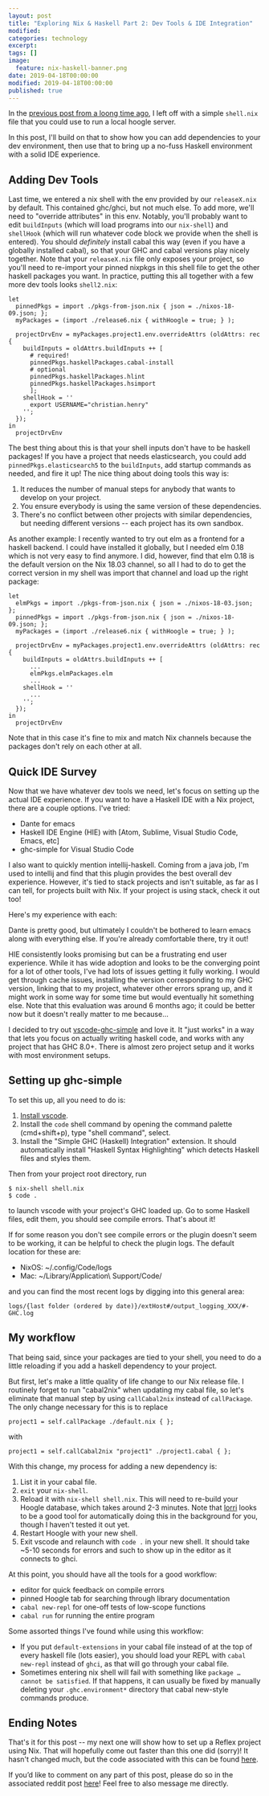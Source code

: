 ```yaml
---
layout: post
title: "Exploring Nix & Haskell Part 2: Dev Tools & IDE Integration"
modified:
categories: technology
excerpt:
tags: []
image:
  feature: nix-haskell-banner.png
date: 2019-04-18T00:00:00
modified: 2019-04-18T00:00:00
published: true
---
```


In the [previous post from a loong time ago](https://cah6.github.io/technology/nix-haskell-1/), 
I left off with a simple `shell.nix` file that you could use to run a local hoogle server. 

In this post, I'll build on that to show how you can add dependencies to your 
dev environment, then use that to bring up a no-fuss Haskell environment with a solid IDE
experience.

## Adding Dev Tools

Last time, we entered a nix shell with the env provided by our `releaseX.nix` by default. 
This contained ghc/ghci, but not much else. To add more, we'll need to "override 
attributes" in this env. Notably, you'll probably want to edit `buildInputs`
(which will load programs into our `nix-shell`) and `shellHook` (which will run
whatever code block we provide when the shell is entered). You should *definitely*
install cabal this way (even if you have a globally installed cabal), so that your GHC and
cabal versions play nicely together. Note that your `releaseX.nix` file only exposes
your project, so you'll need to re-import your pinned nixpkgs in this shell file to get the other
haskell packages you want. In practice, putting this all together with a few more
dev tools looks `shell2.nix`:
```
let 
  pinnedPkgs = import ./pkgs-from-json.nix { json = ./nixos-18-09.json; };
  myPackages = (import ./release6.nix { withHoogle = true; } );

  projectDrvEnv = myPackages.project1.env.overrideAttrs (oldAttrs: rec {
    buildInputs = oldAttrs.buildInputs ++ [ 
      # required!
      pinnedPkgs.haskellPackages.cabal-install
      # optional
      pinnedPkgs.haskellPackages.hlint
      pinnedPkgs.haskellPackages.hsimport
      ];
    shellHook = ''
      export USERNAME="christian.henry"
    '';
  });
in 
  projectDrvEnv
```

The best thing about this is that your shell inputs don't have to be haskell packages!
If you have a project that needs elasticsearch, you could add `pinnedPkgs.elasticsearch5`
to the `buildInputs`, add startup commands as needed, and fire it up! The nice
thing about doing tools this way is:
1. It reduces the number of manual steps for anybody that wants to develop on your
  project.
2. You ensure everybody is using the same version of these dependencies.
3. There's no conflict between other projects with similar dependencies, but needing
  different versions -- each project has its own sandbox.

As another example: I recently wanted to try out elm as a frontend for a haskell backend. I could
have installed it globally, but I needed elm 0.18 which is not very easy to find anymore.
I did, however, find that elm 0.18 is the default version on the Nix 18.03 channel, so all I 
had to do to get the correct version in my shell was import that channel and
load up the right package:
```
let 
  elmPkgs = import ./pkgs-from-json.nix { json = ./nixos-18-03.json; };
  pinnedPkgs = import ./pkgs-from-json.nix { json = ./nixos-18-09.json; };
  myPackages = (import ./release6.nix { withHoogle = true; } );

  projectDrvEnv = myPackages.project1.env.overrideAttrs (oldAttrs: rec {
    buildInputs = oldAttrs.buildInputs ++ [ 
      ...
      elmPkgs.elmPackages.elm
      ...
    shellHook = ''
      ...
    '';
  });
in 
  projectDrvEnv
```
Note that in this case it's fine to mix and match Nix channels because the packages
don't rely on each other at all.

## Quick IDE Survey

Now that we have whatever dev tools we need, let's focus on setting up the actual
IDE experience. If you want to have a Haskell IDE with a Nix project, there are a couple options.
I've tried:
- Dante for emacs
- Haskell IDE Engine (HIE) with [Atom, Sublime, Visual Studio Code, Emacs, etc]
- ghc-simple for Visual Studio Code

I also want to quickly mention intellij-haskell. Coming from a java job, I'm used to
intellij and find that this plugin provides the best overall dev experience. However,
it's tied to stack projects and isn't suitable, as far as I can tell, for projects built with Nix. If your
project is using stack, check it out too! 

Here's my experience with each:

Dante is pretty good, but ultimately I couldn't be bothered to learn emacs along
with everything else. If you're already comfortable there, try it out!

HIE consistently looks promising but can be a frustrating end user experience. While it has wide adoption
and looks to be the converging point for a lot of other tools, I've had lots of issues getting
it fully working. I would get through cache issues, installing the version
corresponding to my GHC version, linking that to my project, whatever other errors
sprang up, and it might work in some way for some time but would eventually hit something else. Note that this evaluation was around 6 months ago; it could be better now but it doesn't really matter to me because...

I decided to try out [vscode-ghc-simple](https://github.com/dramforever/vscode-ghc-simple)
and love it. It "just works" in a way that lets you focus on actually writing
haskell code, and works with any project that has GHC 8.0+. There is almost zero
project setup and it works with most environment setups. 

## Setting up ghc-simple

To set this up, all you need to do is:
1. [Install vscode](https://code.visualstudio.com/). 
2. Install the `code` shell command by opening the command palette (cmd+shift+p), type
  "shell command", select. 
3. Install the "Simple GHC (Haskell) Integration" extension. It should automatically
  install "Haskell Syntax Highlighting" which detects Haskell files and styles them.

Then from your project root directory, run
```
$ nix-shell shell.nix
$ code .
```
to launch vscode with your project's GHC loaded up. Go to some Haskell files, edit
them, you should see compile errors. That's about it!

If for some reason you don't see compile errors or the plugin doesn't seem to be
working, it can be helpful to check the plugin logs. The default location for these
are:
* NixOS: ~/.config/Code/logs
* Mac: ~/Library/Application\ Support/Code/

and you can find the most recent logs by digging into this general area:
```
logs/{last folder (ordered by date)}/extHost#/output_logging_XXX/#-GHC.log
```

## My workflow

That being said, since your packages are tied to your shell, you need to do a little
reloading if you add a haskell dependency to your project. 

But first, let's make a little quality of life change to our Nix release file. I
routinely forget to run "cabal2nix" when updating my cabal file, so let's eliminate
that manual step by using `callCabal2nix` instead of `callPackage`. The only
change necessary for this is to replace
```
project1 = self.callPackage ./default.nix { };
```
with
```
project1 = self.callCabal2nix "project1" ./project1.cabal { };
```

With this change, my process for adding a new dependency is:
1. List it in your cabal file.
2. `exit` your `nix-shell`. 
3. Reload it with `nix-shell shell.nix`. This will need to re-build your Hoogle database, 
  which takes around 2-3 minutes. Note that [lorri](https://github.com/target/lorri) looks to be a good tool for automatically doing this in the background for you, though I haven't tested it out yet.  
4. Restart Hoogle with your new shell.
5. Exit vscode and relaunch with `code .` in your new shell. It should take ~5-10 seconds
  for errors and such to show up in the editor as it connects to ghci. 

At this point, you should have all the tools for a good workflow:
- editor for quick feedback on compile errors
- pinned Hoogle tab for searching through library documentation
- `cabal new-repl` for one-off tests of low-scope functions
- `cabal run` for running the entire program

Some assorted things I've found while using this workflow:
- If you put `default-extensions` in your cabal file instead of at the top of 
  every haskell file (lots easier), you should load your REPL with `cabal new-repl`
  instead of `ghci`, as that will go through your cabal file.
- Sometimes entering nix shell will fail with something like `package … cannot be satisfied`.
  If that happens, it can usually be fixed by manually deleting your `.ghc.environment*`
  directory that cabal new-style commands produce.

## Ending Notes

That's it for this post -- my next one will show how to set up a
Reflex project using Nix. That will hopefully come out faster than this one did (sorry)! It hasn't
changed much, but the code associated with this can be found [here](https://github.com/cah6/haskell-nix-skeleton-1).

If you’d like to comment on any part of this post, please do so in the associated 
reddit post [here]()! Feel free to also message me directly.